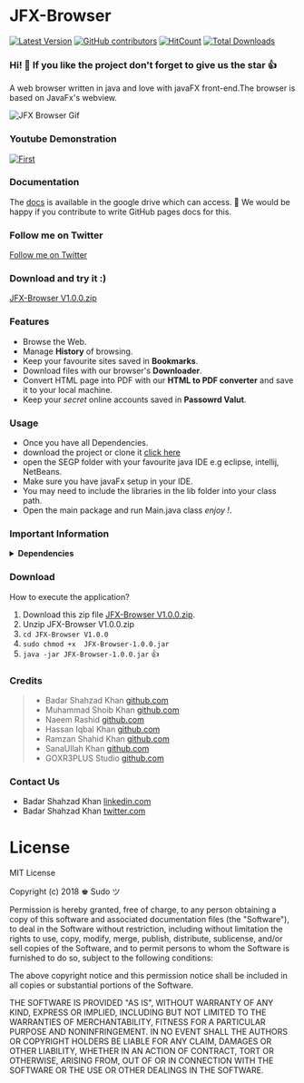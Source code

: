

# JFX-Browser

[![Latest Version](https://img.shields.io/github/release/badarshahzad/Jfx-Browser.svg?style=flat-square)](https://github.com/badarshahzad/Jfx-Browser/releases)
[![GitHub contributors][contributors-image]][contributors-url]
[![HitCount](http://hits.dwyl.io/badarshahzad/Jfx-Browser.svg)](http://hits.dwyl.io/badarshahzad/Jfx-Browser)
[![Total Downloads](https://img.shields.io/github/downloads/badarshahzad/Jfx-Browser/total.svg)](https://github.com/badarshahzad/Jfx-Browser/releases)

[contributors-url]: https://github.com/badarshahzad/Jfx-Browser/graphs/contributors
[contributors-image]: https://img.shields.io/github/contributors/badarshahzad/Jfx-Browser.svg

### Hi! :wave: If you like the project don't forget to give us the star :+1:

A web browser written in java and love with javaFX front-end.The browser is based on JavaFx's webview.

![JFX Browser Gif](https://github.com/badarshahzad/JFX-Browser/blob/master/Peek%202018-02-12%2013-09.gif)

### Youtube Demonstration
[![First](http://img.youtube.com/vi/DH_6g4OcfyE/0.jpg)](https://www.youtube.com/watch?v=DH_6g4OcfyE)

### Documentation
The [docs](https://drive.google.com/drive/folders/1Wh669MzW5aWhxuzNXWnG3CLZJ-KyRKyM?usp=sharing) is available in the google drive which can access. :gift: We would be happy if you contribute to write GitHub pages docs for this.


### Follow me on Twitter
[Follow me on Twitter](https://twitter.com/badarshahzad54/status/859596238202691584)

### Download and try it :)
[JFX-Browser V1.0.0.zip](https://github.com/badarshahzad/Jfx-Browser/files/1485201/JFX-Browser.V1.0.0.zip)


### Features

+ Browse the Web.
+ Manage **History** of browsing.
+ Keep your favourite sites saved in **Bookmarks**.
+ Download files with our browser's **Downloader**.
+ Convert HTML page into PDF with our **HTML to PDF converter** and save it to your local machine.
+ Keep your *secret* online accounts saved in **Passowrd Valut**.

### Usage

+ Once you have all Dependencies.
+ download the project or clone it [click here](https://github.com/badarshahzad/Jfx-Browser/tree/master)
+ open the SEGP folder with your favourite java IDE e.g eclipse, intellij, NetBeans.
+ Make sure you have javaFx setup in your IDE.
+ You may need to include the libraries in the lib folder into your class path.
+ Open the main package and run Main.java class *enjoy !*.

### Important Information

<details>
  <summary> <b> Dependencies </b></summary>
  <p>
    1) JDK 1.8 or later. <br>
    2) javaFx library.    <br>
    3) Internet Connection.
  </p>
</details>

### Download 
How to execute the application?
1.  Download this zip file [JFX-Browser V1.0.0.zip](https://github.com/badarshahzad/Jfx-Browser/files/1485201/JFX-Browser.V1.0.0.zip).
2. Unzip JFX-Browser V1.0.0.zip
3. `cd JFX-Browser V1.0.0`
4. `sudo chmod +x  JFX-Browser-1.0.0.jar` 
5. `java -jar JFX-Browser-1.0.0.jar` :+1: 
 
 
### Credits

> + Badar Shahzad Khan [github.com](https://github.com/badarshahzad)
> + Muhammad Shoib Khan [github.com](https://github.com/Shoaibkhan786)
> + Naeem Rashid [github.com](https://github.com/naeemkhan12)
> + Hassan Iqbal Khan [github.com](https://github.com/Hassankhan2015)
> + Ramzan Shahid Khan [github.com](https://github.com/RamzanShahidkhan)
> + SanaUllah Khan [github.com](https://github.com/sanaullahkhan1234)
> + GOXR3PLUS Studio [github.com](https://github.com/goxr3plus)

### Contact Us

+ Badar Shahzad Khan [linkedin.com](https://www.linkedin.com/in/badarshahzad/)
+ Badar Shahzad Khan [twitter.com](https://twitter.com/badarshahzad54)

# License

MIT License

Copyright (c) 2018 ♚  Sudo ツ

Permission is hereby granted, free of charge, to any person obtaining a copy
of this software and associated documentation files (the "Software"), to deal
in the Software without restriction, including without limitation the rights
to use, copy, modify, merge, publish, distribute, sublicense, and/or sell
copies of the Software, and to permit persons to whom the Software is
furnished to do so, subject to the following conditions:

The above copyright notice and this permission notice shall be included in all
copies or substantial portions of the Software.

THE SOFTWARE IS PROVIDED "AS IS", WITHOUT WARRANTY OF ANY KIND, EXPRESS OR
IMPLIED, INCLUDING BUT NOT LIMITED TO THE WARRANTIES OF MERCHANTABILITY,
FITNESS FOR A PARTICULAR PURPOSE AND NONINFRINGEMENT. IN NO EVENT SHALL THE
AUTHORS OR COPYRIGHT HOLDERS BE LIABLE FOR ANY CLAIM, DAMAGES OR OTHER
LIABILITY, WHETHER IN AN ACTION OF CONTRACT, TORT OR OTHERWISE, ARISING FROM,
OUT OF OR IN CONNECTION WITH THE SOFTWARE OR THE USE OR OTHER DEALINGS IN THE
SOFTWARE.
